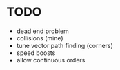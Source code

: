 # TODO

- dead end problem
- collisions (mine)
- tune vector path finding (corners)
- speed boosts
- allow continuous orders
